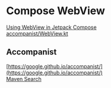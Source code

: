 # Compose WebView

[Using WebView in Jetpack Compose](https://medium.com/@kevinnzou/using-webview-in-jetpack-compose-bbf5991cfd14)  
[accompanist/WebView.kt](https://github.com/google/accompanist/blob/main/web/src/main/java/com/google/accompanist/web/WebView.kt)  

## Accompanist

[https://google.github.io/accompanist/](https://google.github.io/accompanist/)  
[Maven Search](https://search.maven.org/search?q=g:com.google.accompanist)  


